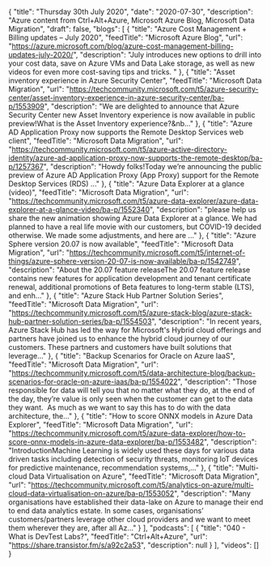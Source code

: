 {
  "title": "Thursday 30th July 2020",
  "date": "2020-07-30",
  "description": "Azure content from Ctrl+Alt+Azure, Microsoft Azure Blog, Microsoft Data Migration",
  "draft": false,
  "blogs": [
    {
      "title": "Azure Cost Management + Billing updates – July 2020",
      "feedTitle": "Microsoft Azure Blog",
      "url": "https://azure.microsoft.com/blog/azure-cost-management-billing-updates-july-2020/",
      "description": "July introduces new options to drill into your cost data, save on Azure VMs and Data Lake storage, as well as new videos for even more cost-saving tips and tricks. "
    },
    {
      "title": "Asset inventory experience in Azure Security Center",
      "feedTitle": "Microsoft Data Migration",
      "url": "https://techcommunity.microsoft.com/t5/azure-security-center/asset-inventory-experience-in-azure-security-center/ba-p/1553909",
      "description": "We are delighted to announce that Azure Security Center new Asset Inventory experience is now available in public preview!What is the Asset Inventory experience?&nb..."
    },
    {
      "title": "Azure AD Application Proxy now supports the Remote Desktop Services web client",
      "feedTitle": "Microsoft Data Migration",
      "url": "https://techcommunity.microsoft.com/t5/azure-active-directory-identity/azure-ad-application-proxy-now-supports-the-remote-desktop/ba-p/1257367",
      "description": "Howdy folks!Today we’re announcing the public preview of Azure AD Application Proxy (App Proxy) support for the Remote Desktop Services (RDS) ..."
    },
    {
      "title": "Azure Data Explorer at a glance (video)",
      "feedTitle": "Microsoft Data Migration",
      "url": "https://techcommunity.microsoft.com/t5/azure-data-explorer/azure-data-explorer-at-a-glance-video/ba-p/1552340",
      "description": "please help us share the new animation showing Azure Data Explorer at a glance. We had planned to have a real life movie with our customers, but COVID-19 decided otherwise. We made some adjustments, and here are ..."
    },
    {
      "title": "Azure Sphere version 20.07 is now available",
      "feedTitle": "Microsoft Data Migration",
      "url": "https://techcommunity.microsoft.com/t5/internet-of-things/azure-sphere-version-20-07-is-now-available/ba-p/1542749",
      "description": "About the 20.07 feature releaseThe 20.07 feature release contains new features for application development and tenant certificate renewal, additional promotions of Beta features to long-term stable (LTS), and enh..."
    },
    {
      "title": "Azure Stack Hub Partner Solution Series",
      "feedTitle": "Microsoft Data Migration",
      "url": "https://techcommunity.microsoft.com/t5/azure-stack-blog/azure-stack-hub-partner-solution-series/ba-p/1554503",
      "description": "In recent years, Azure Stack Hub has led the way for Microsoft's Hybrid cloud offerings and partners have joined us to enhance the hybrid cloud journey of our customers. These partners and customers have built solutions that leverage..."
    },
    {
      "title": "Backup Scenarios for Oracle on Azure IaaS",
      "feedTitle": "Microsoft Data Migration",
      "url": "https://techcommunity.microsoft.com/t5/data-architecture-blog/backup-scenarios-for-oracle-on-azure-iaas/ba-p/1554022",
      "description": "Those responsible for data will tell you that no matter what they do, at the end of the day, they’re value is only seen when the customer can get to the data they want.  As much as we want to say this has to do with the data architecture, the..."
    },
    {
      "title": "How to score ONNX models in Azure Data Explorer",
      "feedTitle": "Microsoft Data Migration",
      "url": "https://techcommunity.microsoft.com/t5/azure-data-explorer/how-to-score-onnx-models-in-azure-data-explorer/ba-p/1553482",
      "description": "IntroductionMachine Learning is widely used these days for various data driven tasks including detection of security threats, monitoring IoT devices for predictive maintenance, recommendation systems,..."
    },
    {
      "title": "Multi-cloud Data Virtualisation on Azure",
      "feedTitle": "Microsoft Data Migration",
      "url": "https://techcommunity.microsoft.com/t5/analytics-on-azure/multi-cloud-data-virtualisation-on-azure/ba-p/1553052",
      "description": "Many organisations have established their data-lake on Azure to manage their end to end data analytics estate. In some cases, organisations’ customers/partners leverage other cloud providers and we want to meet them wherever they are, after all Az..."
    }
  ],
  "podcasts": [
    {
      "title": "040 - What is DevTest Labs?",
      "feedTitle": "Ctrl+Alt+Azure",
      "url": "https://share.transistor.fm/s/a92c2a53",
      "description": null
    }
  ],
  "videos": []
}